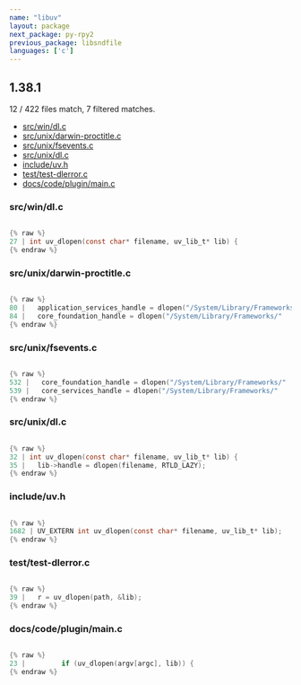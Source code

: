 ```yaml
---
name: "libuv"
layout: package
next_package: py-rpy2
previous_package: libsndfile
languages: ['c']
---
```

## 1.38.1
12 / 422 files match, 7 filtered matches.

 - [src/win/dl.c](#srcwindlc)
 - [src/unix/darwin-proctitle.c](#srcunixdarwin-proctitlec)
 - [src/unix/fsevents.c](#srcunixfseventsc)
 - [src/unix/dl.c](#srcunixdlc)
 - [include/uv.h](#includeuvh)
 - [test/test-dlerror.c](#testtest-dlerrorc)
 - [docs/code/plugin/main.c](#docscodepluginmainc)

### src/win/dl.c

```c

{% raw %}
27 | int uv_dlopen(const char* filename, uv_lib_t* lib) {
{% endraw %}

```
### src/unix/darwin-proctitle.c

```c

{% raw %}
80 |   application_services_handle = dlopen("/System/Library/Frameworks/"
84 |   core_foundation_handle = dlopen("/System/Library/Frameworks/"
{% endraw %}

```
### src/unix/fsevents.c

```c

{% raw %}
532 |   core_foundation_handle = dlopen("/System/Library/Frameworks/"
539 |   core_services_handle = dlopen("/System/Library/Frameworks/"
{% endraw %}

```
### src/unix/dl.c

```c

{% raw %}
32 | int uv_dlopen(const char* filename, uv_lib_t* lib) {
35 |   lib->handle = dlopen(filename, RTLD_LAZY);
{% endraw %}

```
### include/uv.h

```c

{% raw %}
1682 | UV_EXTERN int uv_dlopen(const char* filename, uv_lib_t* lib);
{% endraw %}

```
### test/test-dlerror.c

```c

{% raw %}
39 |   r = uv_dlopen(path, &lib);
{% endraw %}

```
### docs/code/plugin/main.c

```c

{% raw %}
23 |         if (uv_dlopen(argv[argc], lib)) {
{% endraw %}

```